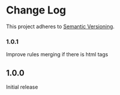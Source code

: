 # Change Log

This project adheres to [Semantic Versioning](http://semver.org/).

### 1.0.1

Improve rules merging if there is html tags

## 1.0.0

Initial release
